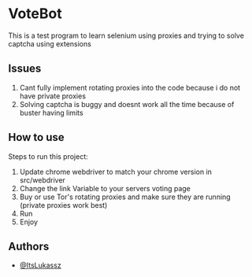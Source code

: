 # VoteBot

This is a test program to learn selenium using proxies and trying to solve captcha using extensions

## Issues

1. Cant fully implement rotating proxies into the code because i do not have private proxies
2. Solving captcha is buggy and doesnt work all the time because of buster having limits

## How to use

Steps to run this project:
1. Update chrome webdriver to match your chrome version in src/webdriver
2. Change the link Variable to your servers voting page 
3. Buy or use Tor's rotating proxies and make sure they are running (private proxies work best)
4. Run
5. Enjoy 



## Authors

- [@ItsLukassz](https://github.com/ItsLukassz)

